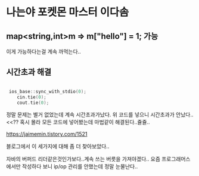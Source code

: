 # 나는야 포켓몬 마스터 이다솜

## map<string,int>m => m["hello"] = 1; 가능

이게 가능하다는걸 계속 까먹는다..

## 시간초과 해결

```cpp

 ios_base::sync_with_stdio(0);
    cin.tie(0);
    cout.tie(0);
```

정말 문제는 별거 없었는데 계속 시간초과가났다.
위 코드를 넣으니 시간초과가 안났다..<<??
혹시 몰라 모든 코드에 넣어봤는데 마법같이 해결된다..쥴쥴..

https://jaimemin.tistory.com/1521

블로그에서 이 세가지에 대해 좀 더 찾아보았다..

자바의 버퍼드 리더같은것인가보다..계속 쓰는 버릇을 가져야겠다.. 요즘 프로그래머스에서만 작성하다 보니 ip/op 관리를 안했는데 정말 눈물난다..
